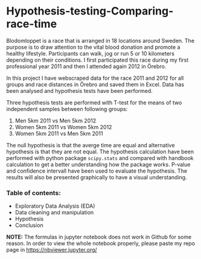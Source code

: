 # Hypothesis-testing-Comparing-race-time

Blodomloppet is a race that is arranged in 18 locations around Sweden. The purpose is to draw attention to the vital blood donation and promote a healthy lifestyle. Participants can walk, jog or run 5 or 10 kilometers depending on their conditions. I first participated this race during my first professional year 2011 and then I attended again 2012 in Örebro.

In this project I have webscraped data for the race 2011 and 2012 for all groups and race distances in Örebro and saved them in Excel. Data has been analysed and hypothesis tests have been performed.

Three hypothesis tests are performed with T-test for the means of two independent samples between following groups:  
1.    Men 5km 2011 vs Men 5km 2012
2.    Women 5km 2011 vs Women 5km 2012
3.    Women 5km 2011 vs Men 5km 2011

The null hypothesis is that the averge time are equal and alternative hypothesis is that they are not equal.
The hypothesis calculation have been performed with python package `scipy.stats` and compared with handbook calculation to get a better understanding how the package works.
P-value and confidence intervall have been used to evaluate the hypothesis. The results will also be presented graphically to have a visual understanding.



### Table of contents:
* Exploratory Data Analysis (EDA)
* Data cleaning and manipulation
* Hypothesis 
* Conclusion

<B>NOTE:</B> The formulas in jupyter notebook does not work in Github for some reason. In order to view the whole notebook properly, please paste my repo page in https://nbviewer.jupyter.org/ 

